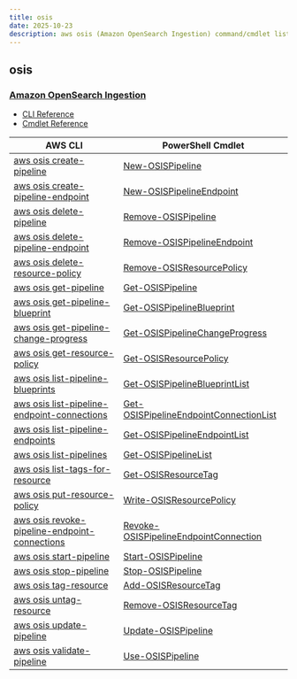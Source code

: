 ```yaml
---
title: osis
date: 2025-10-23
description: aws osis (Amazon OpenSearch Ingestion) command/cmdlet list.
---
```


## osis

### [Amazon OpenSearch Ingestion](https://aws.amazon.com/opensearch-service/features/integration/)

* [CLI Reference](https://awscli.amazonaws.com/v2/documentation/api/latest/reference/osis/index.html)
* [Cmdlet Reference](https://docs.aws.amazon.com/powershell/latest/reference/items/OSIS_cmdlets.html)

|AWS CLI|PowerShell Cmdlet|
|----|----|
|[aws osis create-pipeline](https://awscli.amazonaws.com/v2/documentation/api/latest/reference/osis/create-pipeline.html)|[New-OSISPipeline](https://docs.aws.amazon.com/powershell/latest/reference/items/New-OSISPipeline.html)|
|[aws osis create-pipeline-endpoint](https://awscli.amazonaws.com/v2/documentation/api/latest/reference/osis/create-pipeline-endpoint.html)|[New-OSISPipelineEndpoint](https://docs.aws.amazon.com/powershell/latest/reference/items/New-OSISPipelineEndpoint.html)|
|[aws osis delete-pipeline](https://awscli.amazonaws.com/v2/documentation/api/latest/reference/osis/delete-pipeline.html)|[Remove-OSISPipeline](https://docs.aws.amazon.com/powershell/latest/reference/items/Remove-OSISPipeline.html)|
|[aws osis delete-pipeline-endpoint](https://awscli.amazonaws.com/v2/documentation/api/latest/reference/osis/delete-pipeline-endpoint.html)|[Remove-OSISPipelineEndpoint](https://docs.aws.amazon.com/powershell/latest/reference/items/Remove-OSISPipelineEndpoint.html)|
|[aws osis delete-resource-policy](https://awscli.amazonaws.com/v2/documentation/api/latest/reference/osis/delete-resource-policy.html)|[Remove-OSISResourcePolicy](https://docs.aws.amazon.com/powershell/latest/reference/items/Remove-OSISResourcePolicy.html)|
|[aws osis get-pipeline](https://awscli.amazonaws.com/v2/documentation/api/latest/reference/osis/get-pipeline.html)|[Get-OSISPipeline](https://docs.aws.amazon.com/powershell/latest/reference/items/Get-OSISPipeline.html)|
|[aws osis get-pipeline-blueprint](https://awscli.amazonaws.com/v2/documentation/api/latest/reference/osis/get-pipeline-blueprint.html)|[Get-OSISPipelineBlueprint](https://docs.aws.amazon.com/powershell/latest/reference/items/Get-OSISPipelineBlueprint.html)|
|[aws osis get-pipeline-change-progress](https://awscli.amazonaws.com/v2/documentation/api/latest/reference/osis/get-pipeline-change-progress.html)|[Get-OSISPipelineChangeProgress](https://docs.aws.amazon.com/powershell/latest/reference/items/Get-OSISPipelineChangeProgress.html)|
|[aws osis get-resource-policy](https://awscli.amazonaws.com/v2/documentation/api/latest/reference/osis/get-resource-policy.html)|[Get-OSISResourcePolicy](https://docs.aws.amazon.com/powershell/latest/reference/items/Get-OSISResourcePolicy.html)|
|[aws osis list-pipeline-blueprints](https://awscli.amazonaws.com/v2/documentation/api/latest/reference/osis/list-pipeline-blueprints.html)|[Get-OSISPipelineBlueprintList](https://docs.aws.amazon.com/powershell/latest/reference/items/Get-OSISPipelineBlueprintList.html)|
|[aws osis list-pipeline-endpoint-connections](https://awscli.amazonaws.com/v2/documentation/api/latest/reference/osis/list-pipeline-endpoint-connections.html)|[Get-OSISPipelineEndpointConnectionList](https://docs.aws.amazon.com/powershell/latest/reference/items/Get-OSISPipelineEndpointConnectionList.html)|
|[aws osis list-pipeline-endpoints](https://awscli.amazonaws.com/v2/documentation/api/latest/reference/osis/list-pipeline-endpoints.html)|[Get-OSISPipelineEndpointList](https://docs.aws.amazon.com/powershell/latest/reference/items/Get-OSISPipelineEndpointList.html)|
|[aws osis list-pipelines](https://awscli.amazonaws.com/v2/documentation/api/latest/reference/osis/list-pipelines.html)|[Get-OSISPipelineList](https://docs.aws.amazon.com/powershell/latest/reference/items/Get-OSISPipelineList.html)|
|[aws osis list-tags-for-resource](https://awscli.amazonaws.com/v2/documentation/api/latest/reference/osis/list-tags-for-resource.html)|[Get-OSISResourceTag](https://docs.aws.amazon.com/powershell/latest/reference/items/Get-OSISResourceTag.html)|
|[aws osis put-resource-policy](https://awscli.amazonaws.com/v2/documentation/api/latest/reference/osis/put-resource-policy.html)|[Write-OSISResourcePolicy](https://docs.aws.amazon.com/powershell/latest/reference/items/Write-OSISResourcePolicy.html)|
|[aws osis revoke-pipeline-endpoint-connections](https://awscli.amazonaws.com/v2/documentation/api/latest/reference/osis/revoke-pipeline-endpoint-connections.html)|[Revoke-OSISPipelineEndpointConnection](https://docs.aws.amazon.com/powershell/latest/reference/items/Revoke-OSISPipelineEndpointConnection.html)|
|[aws osis start-pipeline](https://awscli.amazonaws.com/v2/documentation/api/latest/reference/osis/start-pipeline.html)|[Start-OSISPipeline](https://docs.aws.amazon.com/powershell/latest/reference/items/Start-OSISPipeline.html)|
|[aws osis stop-pipeline](https://awscli.amazonaws.com/v2/documentation/api/latest/reference/osis/stop-pipeline.html)|[Stop-OSISPipeline](https://docs.aws.amazon.com/powershell/latest/reference/items/Stop-OSISPipeline.html)|
|[aws osis tag-resource](https://awscli.amazonaws.com/v2/documentation/api/latest/reference/osis/tag-resource.html)|[Add-OSISResourceTag](https://docs.aws.amazon.com/powershell/latest/reference/items/Add-OSISResourceTag.html)|
|[aws osis untag-resource](https://awscli.amazonaws.com/v2/documentation/api/latest/reference/osis/untag-resource.html)|[Remove-OSISResourceTag](https://docs.aws.amazon.com/powershell/latest/reference/items/Remove-OSISResourceTag.html)|
|[aws osis update-pipeline](https://awscli.amazonaws.com/v2/documentation/api/latest/reference/osis/update-pipeline.html)|[Update-OSISPipeline](https://docs.aws.amazon.com/powershell/latest/reference/items/Update-OSISPipeline.html)|
|[aws osis validate-pipeline](https://awscli.amazonaws.com/v2/documentation/api/latest/reference/osis/validate-pipeline.html)|[Use-OSISPipeline](https://docs.aws.amazon.com/powershell/latest/reference/items/Use-OSISPipeline.html)|


